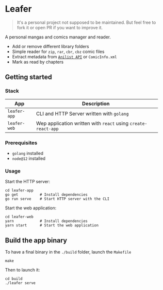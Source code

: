 # Leafer

> It's a personal project not supposed to be maintained.
> But feel free to fork it or open PR if you want to improve it.

A personal mangas and comics manager and reader.

- Add or remove different library folders
- Simple reader for `zip`, `rar`, `cbr`, `cbz` comic files
- Extract metadata from [`Anilist API`](https://anilist.co/) or `ComicInfo.xml`
- Mark as read by chapters

## Getting started

### Stack

| App          | Description                                                   |
| ------------ | ------------------------------------------------------------- |
| `leafer-app` | CLI and HTTP Server written with `golang`                     |
| `leafer-web` | Wep application written with `react` using `create-react-app` |

### Prerequisites

- `golang` installed
- `node@12` installed

### Usage

Start the HTTP server:

```shell
cd leafer-app
go get          # Install dependencies
go run serve    # Start HTTP server with the CLI
```

Start the web application:

```shell
cd leafer-web
yarn            # Install dependencies
yarn start      # Start the web application
```

## Build the app binary

To have a final binary in the `./build` folder, launch the `Makefile`

```shell
make
```

Then to launch it:

```shell
cd build
./leafer serve
```